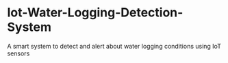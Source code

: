 # Iot-Water-Logging-Detection-System
A smart system to detect and alert about water logging conditions using IoT sensors
